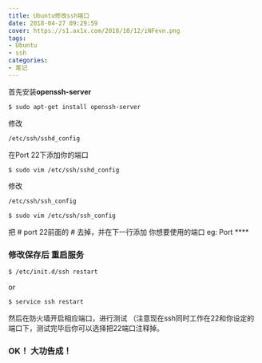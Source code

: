 ```yaml
---
title: Ubuntu修改ssh端口
date: 2018-04-27 09:29:59
cover: https://s1.ax1x.com/2018/10/12/iNFevn.png
tags:
- Ubuntu
- ssh
categories:
- 笔记
---
```

首先安装**openssh-server**

```bash
$ sudo apt-get install openssh-server
```

修改
``` bash
/etc/ssh/sshd_config
```

在Port 22下添加你的端口
``` bash
$ sudo vim /etc/ssh/sshd_config
```

修改
``` bash
/etc/ssh/ssh_config
```

``` bash
$ sudo vim /etc/ssh/ssh_config
```

把 # port 22前面的 # 去掉，并在下一行添加 你想要使用的端口 eg: Port ****

### 修改保存后 重启服务

``` bash
$ /etc/init.d/ssh restart     
```
or
``` bash
$ service ssh restart 
```

然后在防火墙开启相应端口，进行测试 （注意现在ssh同时工作在22和你设定的端口下，测试完毕后你可以选择把22端口注释掉。

### OK！ 大功告成！

